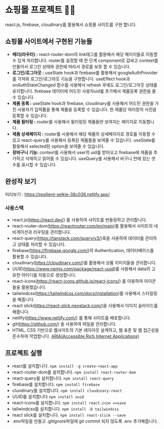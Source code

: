 # 쇼핑몰 프로젝트 👩‍💻

react.js, firebase, cloudinary를 활용해서 쇼핑몰 사이트를 구현 합니다.

## 쇼핑몰 사이트에서 구현된 기능들 

- <b>헤더(라우터) :</b> react-router-dom의 link태그를 활용해서 해당 페이지들로 이동할 수 있게 처리합니다. router를 설정할 때 한 단계 component로 감싸고 context를 만들어서 로그인 상태와 권한에 따라서 경로를 보호 할 수 있습니다.
- <b>로그인/로그아웃 :</b> useState hook과 firebase를 활용해서 googleAuthProvider를 가져와 로그인/로그아웃 기능을 구현합니다. useEffect hook과 onAuthStateChanged 함수를 사용해서 refresh 후에도 로그인/로그아웃 상태를 유지합니다. firebase 데이터에 어드민 사용자uid를 추가해서 제품등록 권한을 줄 수 있습니다. 
- <b>제품 동록 :</b> useState hook과 firebase, cloudinary를 사용해서 어드민 권한을 가진 사용자가 입력폼을 통해 제품을 등록할 수 있습니다. 한 제품당 여러장의 사진을 등록할 수 있습니다.
- <b>제품 필터링 :</b> router를 사용해서 필터링된 제품들만 보여지는 페이지로 이동합니다.
- <b>제품 상세페이지 :</b> router를 사용해서 해당 제품의 상세페이지로 경로를 이동할 수 있고 react-query를 사용해서 등록된 제품들을 보여줄 수 있습니다. useState를 활용해서 selected된 option을 보여줄 수 있습니다. 
- <b>장바구니 기능:</b> context를 사용해서 user의 uid를 받아오고 firebase에 제품을 추가하고 삭제하고 읽어올 수 있습니다. useQuery를 사용해서 바구니 안에 있는 갯수를 표시할 수 있습니다.

## 완성작 보기 

미리보기 : https://resilient-selkie-38c036.netlify.app/

### 사용스택

- react.js(https://react.dev/) 를 사용하여 사이트를 번들링하고 관리합니다.
- react-router-dom(https://reactrouter.com/en/main)를 활용해서 사이트의 네비게이션과 라우팅을 관리합니다.
- react-query(https://tanstack.com/query/v3/)훅을 사용하여 데이터를 관리하고 상태를 처리할 수 있습니다.
- firebase(https://firebase.google.com/)의 Authentication, 데이터베이스를 활용할 수 있습니다.
- cloudinary(https://cloudinary.com/)를 활용해서 상품 이미지들을 관리합니다.
- UUID(https://www.npmjs.com/package/react-uuid)를 사용해서 data의 고유한 아이디를 자동으로 생성합니다.
- react-icons(https://react-icons.github.io/react-icons/) 를 이용하여 아이콘들을 활용했습니다.
- tailwindcss(https://tailwindcss.com/docs/installation)를 사용해서 스타일링을 해줍니다.
- react slick(https://react-slick.neostack.com/)을 사용해서 이미지 슬라이드를 해줍니다.
- netlify(https://www.netlify.com/) 를 통해 사이트를 배포합니다.
- git(https://github.com/) 을 사용하여 파일을 관리합니다.
- HTML, CSS 기반으로 웹사이트의 기본 레이아웃 설계하고, 웹 표준 및 웹 접근성을 준수하여 작업합니다. [ARIA(Accessible Rich Internet Applications)](https://developer.mozilla.org/en-US/docs/Web/Accessibility/ARIA/Roles)

## 프로젝트 실행
- react를 설치합니다. `npm install -g create-react-app`
- react-router-dom를 설치합니다. `npm install react-router-dom`
- react-query를 설치합니다. `npm install react-query`
- firebase를 설치합니다. `npm install firebase`
- cluodinary를 설치합니다. `npm install cloudinary-react`
- UUID를 설치합니다 `npm install uuid`
- react-icons를 설치합니다. `npm install react-icon ==save`
- tailwindcss를 설치합니다. `npm install -D tailwindcss`
- react slick를 설치합니다. `npm install react-slick --save`
- .env파일을 만들고 .gitignore파일에 git commit 되지 않도록 .env 추가해줍니다.
